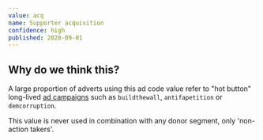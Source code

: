 ```yaml
---
value: acq
name: Supporter acquisition
confidence: high
published: 2020-09-01
---
```


## Why do we think this?

A large proportion of adverts using this ad code value refer to "hot button"
long-lived [ad campaigns](/campaigns/trump/ad_codes/2) such as `buildthewall`, `antifapetition` or `demcorruption`.

This value is never used in combination with any donor segment, only 'non-action takers'.
